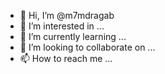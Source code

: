 - 👋 Hi, I’m @m7mdragab
- 👀 I’m interested in ...
- 🌱 I’m currently learning ...
- 💞️ I’m looking to collaborate on ...
- 📫 How to reach me ...

<!---
m7mdragab/m7mdragab is a ✨ special ✨ repository because its `README.md` (this file) appears on your GitHub profile.
You can click the Preview link to take a look at your changes.
--->
